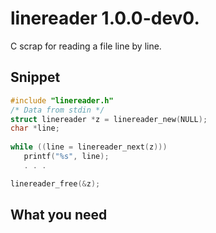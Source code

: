 # linereader 1.0.0-dev0.
C scrap for reading a file line by line.

## Snippet

```c
#include "linereader.h"
/* Data from stdin */
struct linereader *z = linereader_new(NULL);
char *line;
      
while ((line = linereader_next(z)))
   printf("%s", line);
   . . .

linereader_free(&z);
```

## What you need
